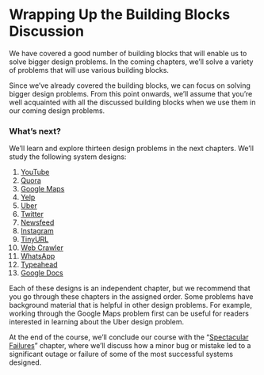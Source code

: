 # Wrapping Up the Building Blocks Discussion

We have covered a good number of building blocks that will enable us to solve bigger design problems. In the coming chapters, we’ll solve a variety of problems that will use various building blocks.

Since we’ve already covered the building blocks, we can focus on solving bigger design problems. From this point onwards, we’ll assume that you’re well acquainted with all the discussed building blocks when we use them in our coming design problems.

### What’s next? <a href="#whats-next-0" id="whats-next-0"></a>

We’ll learn and explore thirteen design problems in the next chapters. We’ll study the following system designs:

1. [YouTube](../design-youtube/system-design-youtube.md)
2. [Quora](../design-quora.md)
3. [Google Maps](../design-google-maps.md)
4. [Yelp](https://www.educative.io/collection/page/10370001/4941429335392256/5264443638546432)
5. [Uber](https://www.educative.io/collection/page/10370001/4941429335392256/6344806557286400)
6. [Twitter](https://www.educative.io/collection/page/10370001/4941429335392256/4687773419700224)
7. [Newsfeed](https://www.educative.io/collection/page/10370001/4941429335392256/4943636425080832)
8. [Instagram](https://www.educative.io/collection/page/10370001/4941429335392256/5206574926921728)
9. [TinyURL](https://www.educative.io/collection/page/10370001/4941429335392256/6627189651144704)
10. [Web Crawler](https://www.educative.io/collection/page/10370001/4941429335392256/4695113376989184)
11. [WhatsApp](https://www.educative.io/collection/page/10370001/4941429335392256/6538438514049024)
12. [Typeahead](https://www.educative.io/collection/page/10370001/4941429335392256/4981044919140352)
13. [Google Docs](https://www.educative.io/collection/page/10370001/4941429335392256/5540995072000000)

Each of these designs is an independent chapter, but we recommend that you go through these chapters in the assigned order. Some problems have background material that is helpful in other design problems. For example, working through the Google Maps problem first can be useful for readers interested in learning about the Uber design problem.

At the end of the course, we’ll conclude our course with the “[Spectacular Failures](../spectacular-failures/introduction-to-distributed-system-failures.md)” chapter, where we’ll discuss how a minor bug or mistake led to a significant outage or failure of some of the most successful systems designed.
